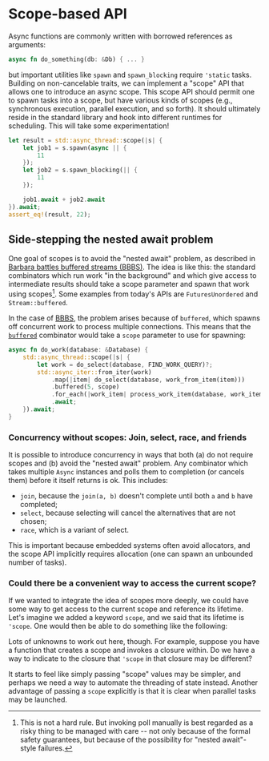 # Scope-based API

Async functions are commonly written with borrowed references as arguments:

```rust
async fn do_something(db: &Db) { ... }
```

but important utilities like `spawn` and `spawn_blocking` require `'static` tasks. Building on non-cancelable traits, we can implement a "scope" API that allows one to introduce an async scope. This scope API should permit one to spawn tasks into a scope, but have various kinds of scopes (e.g., synchronous execution, parallel execution, and so forth). It should ultimately reside in the standard library and hook into different runtimes for scheduling. This will take some experimentation!

```rust
let result = std::async_thread::scope(|s| {
    let job1 = s.spawn(async || {
        11
    });
    let job2 = s.spawn_blocking(|| {
        11
    });

    job1.await + job2.await
}).await;
assert_eq!(result, 22);
```

## Side-stepping the nested await problem

One goal of scopes is to avoid the "nested await" problem, as described in [Barbara battles buffered streams (BBBS)][bbbs]. The idea is like this: the standard combinators which run work "in the background" and which give access to intermediate results should take a scope parameter and spawn that work using scopes[^hard]. Some examples from today's APIs are `FuturesUnordered` and `Stream::buffered`.

[^hard]: This is not a hard rule. But invoking poll manually is best regarded as a risky thing to be managed with care -- not only because of the formal safety guarantees, but because of the possibility for "nested await"-style failures.

[bbbs]: https://rust-lang.github.io/wg-async-foundations/vision/status_quo/barbara_battles_buffered_streams.html
[`buffered`]: https://docs.rs/futures/0.3.15/futures/prelude/stream/trait.StreamExt.html#method.buffered

In the case of [BBBS], the problem arises because of `buffered`, which spawns off concurrent work to process multiple connections. This means that the [`buffered`] combinator would take a `scope` parameter to use for spawning:

```rust
async fn do_work(database: &Database) {
    std::async_thread::scope(|s| {
        let work = do_select(database, FIND_WORK_QUERY)?;
        std::async_iter::from_iter(work)
            .map(|item| do_select(database, work_from_item(item)))
            .buffered(5, scope)
            .for_each(|work_item| process_work_item(database, work_item))
            .await;
    }).await;
}
```

### Concurrency without scopes: Join, select, race, and friends

It is possible to introduce concurrency in ways that both (a) do not require scopes and (b) avoid the "nested await" problem. Any combinator which takes multiple `Async` instances and polls them to completion (or cancels them) before it itself returns is ok. This includes:

- `join`, because the `join(a, b)` doesn't complete until both `a` and `b` have completed;
- `select`, because selecting will cancel the alternatives that are not chosen;
- `race`, which is a variant of select.

This is important because embedded systems often avoid allocators, and the scope API implicitly requires allocation (one can spawn an unbounded number of tasks).

### Could there be a convenient way to access the current scope?

If we wanted to integrate the idea of scopes more deeply, we could have some way to get access to the current scope and reference its lifetime. Let's imagine we added a keyword `scope`, and we said that its lifetime is `'scope`. One would then be able to do something like the following:

Lots of unknowns to work out here, though. For example, suppose you have a function that creates a scope and invokes a closure within. Do we have a way to indicate to the closure that `'scope` in that closure may be different?

It starts to feel like simply passing "scope" values may be simpler, and perhaps we need a way to automate the threading of state instead. Another advantage of passing a `scope` explicitly is that it is clear when parallel tasks may be launched.
